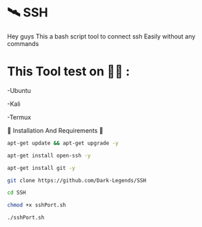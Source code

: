 # 🛰 SSH
Hey guys This a bash script tool to connect ssh Easily without any commands


# This Tool test on 👨‍💻 :
-Ubuntu

-Kali

-Termux

🛑 Installation And Requirements 🛑
```bash
apt-get update && apt-get upgrade -y
```
```bash
apt-get install open-ssh -y
```
```bash
apt-get install git -y
```
```bash
git clone https://github.com/Dark-Legends/SSH
```
```bash
cd SSH
```
```bash
chmod +x sshPort.sh
```
```bash
./sshPort.sh
```
